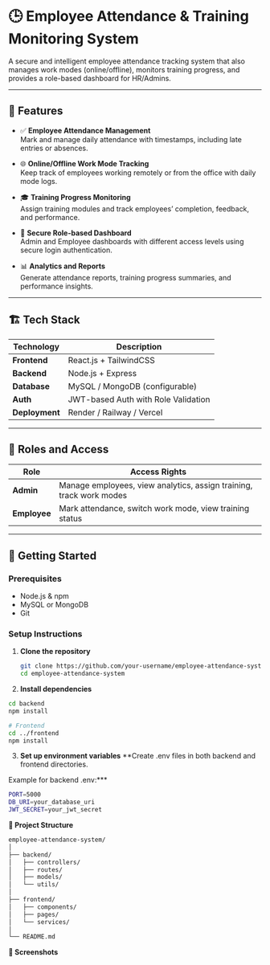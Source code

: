 # 🕒 Employee Attendance & Training Monitoring System

A secure and intelligent employee attendance tracking system that also manages work modes (online/offline), monitors training progress, and provides a role-based dashboard for HR/Admins.

---

## 📌 Features

- ✅ **Employee Attendance Management**  
  Mark and manage daily attendance with timestamps, including late entries or absences.

- 🌐 **Online/Offline Work Mode Tracking**  
  Keep track of employees working remotely or from the office with daily mode logs.

- 🎓 **Training Progress Monitoring**  
  Assign training modules and track employees’ completion, feedback, and performance.

- 🔐 **Secure Role-based Dashboard**  
  Admin and Employee dashboards with different access levels using secure login authentication.

- 📊 **Analytics and Reports**  
  Generate attendance reports, training progress summaries, and performance insights.

---

## 🏗️ Tech Stack

| Technology     | Description                              |
|----------------|------------------------------------------|
| **Frontend**   | React.js + TailwindCSS                   |
| **Backend**    | Node.js + Express                        |
| **Database**   | MySQL / MongoDB (configurable)           |
| **Auth**       | JWT-based Auth with Role Validation      |
| **Deployment** | Render / Railway / Vercel                |

---

## 🔐 Roles and Access

| Role       | Access Rights                                                                 |
|------------|--------------------------------------------------------------------------------|
| **Admin**  | Manage employees, view analytics, assign training, track work modes           |
| **Employee** | Mark attendance, switch work mode, view training status                      |

---

## 🚀 Getting Started

### Prerequisites

- Node.js & npm
- MySQL or MongoDB
- Git

### Setup Instructions

1. **Clone the repository**
   ```bash
   git clone https://github.com/your-username/employee-attendance-system.git
   cd employee-attendance-system
   ```
2. **Install dependencies**
```bash  # Backend
cd backend
npm install

# Frontend
cd ../frontend
npm install
```
3. **Set up environment variables**
**Create .env files in both backend and frontend directories.

Example for backend .env:***
```bash
PORT=5000
DB_URI=your_database_uri
JWT_SECRET=your_jwt_secret
```

**📁 Project Structure**
```bash
employee-attendance-system/
│
├── backend/
│   ├── controllers/
│   ├── routes/
│   ├── models/
│   └── utils/
│
├── frontend/
│   ├── components/
│   ├── pages/
│   └── services/
│
└── README.md
```
**📸 Screenshots**
